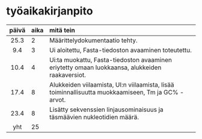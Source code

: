 # työaikakirjanpito

| päivä | aika | mitä tein  |
| :----:|:-----| :-----|
| 25.3  | 2    | Määrittelydokumentaatio tehty. |
| 9.4   | 3    | Ui aloitettu, Fasta-tiedoston avaaminen toteutettu. |
| 10.4  | 4    | Ui:ta muokattu, Fasta-tiedoston avaaminen eriytetty omaan luokkaansa, alukkeiden raakaversiot. |
| 17.4  | 8    | Alukkeiden viilaamista, UI:n viilaamista, lisää toiminnallisuutta muokkaamiseen, Tm ja GC% -arvot. |
| 23.4  | 8    | Lisätty sekvenssien linjausominaisuus ja täsmäävien nukleotidien määrä. |
| yht   | 25   |
